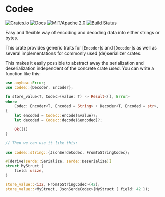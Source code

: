 # Codee

[![Crates.io](https://img.shields.io/crates/v/codee.svg)](https://crates.io/crates/codee)
[![Docs](https://docs.rs/codee/badge.svg)](https://docs.rs/codee/)
[![MIT/Apache 2.0](https://img.shields.io/badge/license-MIT%2FApache-blue.svg)](https://github.com/synphonyte/codee#license)
[![Build Status](https://github.com/synphonyte/codee/actions/workflows/ci.yml/badge.svg)](https://github.com/synphonyte/codee/actions/workflows/ci.yml)

Easy and flexible way of encoding and decoding data into either strings or bytes.

This crate provides generic traits for [`Encoder`]s and [`Decoder`]s as well as several
implementations for commonly used (de)serializer crates.

This makes it easily possible to abstract away the serialization and deserialization independent
of the concrete crate used. You can write a function like this:

```rust
use anyhow::Error;
use codee::{Decoder, Encoder};

fn store_value<T, Codec>(value: T) -> Result<(), Error>
where
    Codec: Encoder<T, Encoded = String> + Decoder<T, Encoded = str>,
{
    let encoded = Codec::encode(&value)?;
    let decoded = Codec::decode(&encoded)?;

    Ok(())
}

// Then we can use it like this:

use codee::string::{JsonSerdeCodec, FromToStringCodec};

#[derive(serde::Serialize, serde::Deserialize)]
struct MyStruct {
    field: usize,
}

store_value::<i32, FromToStringCodec>(42);
store_value::<MyStruct, JsonSerdeCodec>(MyStruct { field: 42 });
```
